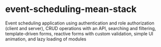 # event-scheduling-mean-stack
Event scheduling application using authentication and role authorization (client and server), CRUD operations with an API, searching and filtering, template-driven forms, reactive forms with custom validation, simple UI animation, and lazy loading of modules
